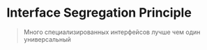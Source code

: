 # Interface Segregation Principle

> Много специализированных интерфейсов лучше чем один универсальный